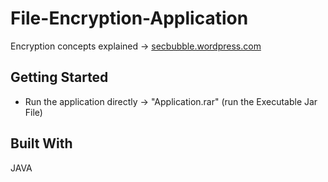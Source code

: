 # File-Encryption-Application  
Encryption concepts explained -> [secbubble.wordpress.com](https://secbubble.wordpress.com/2017/04/01/encryption/)  
## Getting Started    
- Run the application directly -> "Application.rar" (run the Executable Jar File)  
  
## Built With  
JAVA
